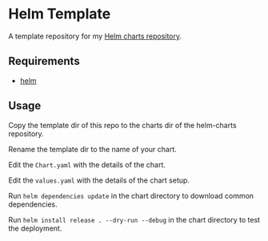 # Helm Template
A template repository for my [Helm charts repository](https://github.com/nicholaswilde/helm-charts).

## Requirements
- [helm](https://helm.sh/docs/intro/install/)

## Usage
Copy the template dir of this repo to the charts dir of the helm-charts repository.

Rename the template dir to the name of your chart.

Edit the `Chart.yaml` with the details of the chart.

Edit the `values.yaml` with the details of the chart setup.

Run `helm dependencies update` in the chart directory to download common dependencies.

Run `helm install release . --dry-run --debug` in the chart directory to test the deployment.
